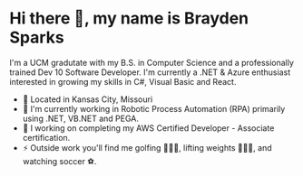 

<!--
**Brayden835/brayden835** is a ✨ _special_ ✨ repository because its `README.md` (this file) appears on your GitHub profile.

Here are some ideas to get you started:

- 🔭 I’m currently working on ...
- 🌱 I’m currently learning ...
- 👯 I’m looking to collaborate on ...
- 🤔 I’m looking for help with ...
- 💬 Ask me about ...
- 📫 How to reach me: ...
- 😄 Pronouns: ...
- ⚡ Fun fact: ...
-->

# Hi there 👋, my name is Brayden Sparks
I'm a UCM gradutate with my B.S. in Computer Science and a professionally trained Dev 10 Software Developer.
I'm currently a .NET & Azure enthusiast interested in growing my skills in C#, Visual Basic and React. 


- 🌆 Located in Kansas City, Missouri
- 🔭 I'm currently working in Robotic Process Automation (RPA) primarily using .NET, VB.NET and PEGA.
- 🌱 I working on completing my AWS Certified Developer - Associate certification.
- ⚡ Outside work you'll find me golfing 🏌🏽‍♀️, lifting weights 🏋🏽‍♂️, and watching soccer ⚽.



